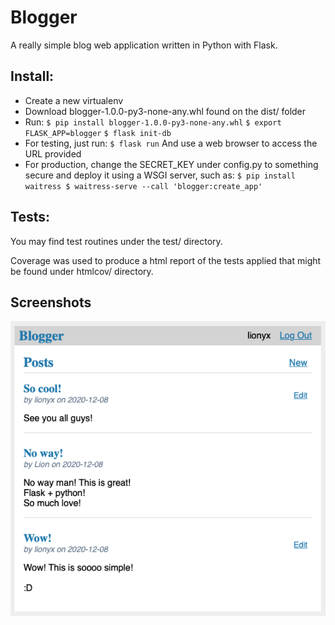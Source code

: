# Blogger

A really simple blog web application written in Python with Flask.

## Install:
- Create a new virtualenv
- Download blogger-1.0.0-py3-none-any.whl found on the dist/ folder
- Run: 
`$ pip install blogger-1.0.0-py3-none-any.whl`
`$ export FLASK_APP=blogger`
`$ flask init-db`
- For testing, just run:
`
$ flask run
`
And use a web browser to access the URL provided
- For production, change the SECRET_KEY under config.py to something secure and deploy it using a WSGI server, such as:
`
$ pip install waitress
$ waitress-serve --call 'blogger:create_app'
`

## Tests:
You may find test routines under the test/ directory.

Coverage was used to produce a html report of the tests applied that might be found under htmlcov/ directory.

## Screenshots
![Demo](img/demo.png)

